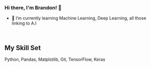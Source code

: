 ### Hi there, I'm Brandon! 👋

- 🌱 I’m currently learning Machine Learning, Deep Learning, all those linking to A.I

<br/>  

## My Skill Set  

Python, Pandas, Matplotlib, Git, TensorFlow, Keras








